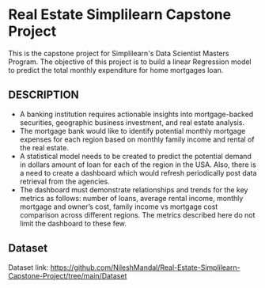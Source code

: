# Real Estate Simplilearn Capstone Project
This is the capstone project for Simplilearn's Data Scientist Masters Program.
The objective of this project is to build a linear Regression model to predict the total monthly expenditure for home mortgages loan. 

## DESCRIPTION
- A banking institution requires actionable insights into mortgage-backed securities, geographic business investment, and real estate analysis. 
- The mortgage bank would like to identify potential monthly mortgage expenses for each region based on monthly family income and rental of the real estate.
- A statistical model needs to be created to predict the potential demand in dollars amount of loan for each of the region in the USA. Also, there is a need to create a dashboard which would refresh periodically post data retrieval from the agencies.
- The dashboard must demonstrate relationships and trends for the key metrics as follows: number of loans, average rental income, monthly mortgage and owner’s cost, family income vs mortgage cost comparison across different regions. The metrics described here do not limit the dashboard to these few.

## Dataset
Dataset link: https://github.com/NileshMandal/Real-Estate-Simplilearn-Capstone-Project/tree/main/Dataset
 
